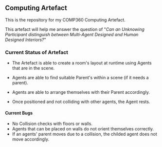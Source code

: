 ## Computing Artefact ### 

This is the repository for my COMP360 Computing Artefact.

This artefact will help me answer the question of "*Can an Unknowing Participant distinguish between Multi-Agent Designed and Human Designed Interiors?*"


### Current Status of Artefact
+ The Artefact is able to create a room's layout at runtime using Agents that are in the scene.

+ Agents are able to find suitable Parent's within a scene (if it needs a parent).
+ Agents are able to arrange themselves with their Parent accordingly.
+ Once positioned and not colliding with other agents, the Agent rests.

#### Current Bugs
+ No Collision checks with floors or walls.
+ Agents that can be placed on walls do not orient themselves correctly.
+ If an agents' parent moves due to a collision, the childed agent does not move accordingly.

